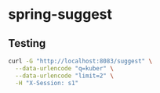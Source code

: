 # spring-suggest

## Testing

```bash
curl -G "http://localhost:8083/suggest" \
  --data-urlencode "q=kuber" \
  --data-urlencode "limit=2" \
  -H "X-Session: s1"
```
